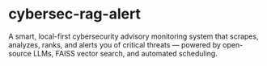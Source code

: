 # cybersec-rag-alert
A smart, local-first cybersecurity advisory monitoring system that scrapes, analyzes, ranks, and alerts you of critical threats — powered by open-source LLMs, FAISS vector search, and automated scheduling.
